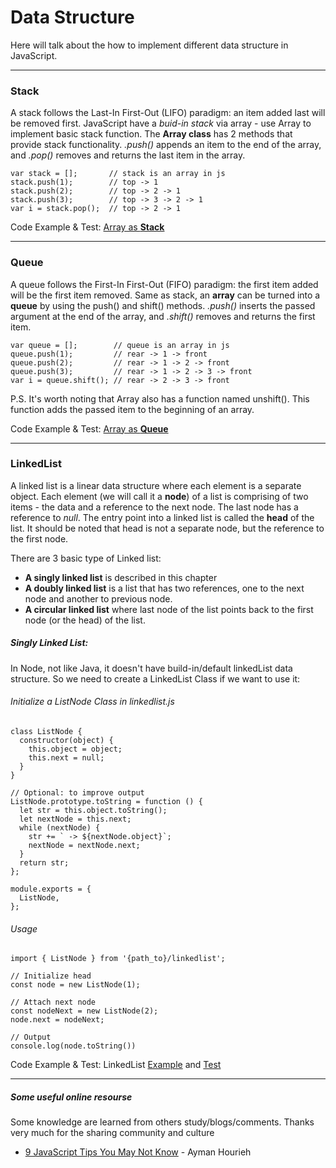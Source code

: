 # Data Structure

Here will talk about the how to implement different data structure in JavaScript.

--- 

### Stack
A stack follows the Last-In First-Out (LIFO) paradigm: an item added last will be removed first. JavaScript have a _buid-in stack_ via array - use Array to implement basic stack function. The __Array class__ has 2 methods that provide stack functionality. _.push()_ appends an item to the end of the array, and _.pop()_ removes and returns the last item in the array. 

```
var stack = [];       // stack is an array in js
stack.push(1);        // top -> 1
stack.push(2);        // top -> 2 -> 1
stack.push(3);        // top -> 3 -> 2 -> 1
var i = stack.pop();  // top -> 2 -> 1
```

Code Example & Test: [Array as __Stack__](https://github.com/LennyDuan/LeetCode/blob/master/node/test/util/buidin/array_test.js)

---

### Queue
A queue follows the First-In First-Out (FIFO) paradigm: the first item added will be the first item removed. Same as stack, an __array__ can be turned into a __queue__ by using the push() and shift() methods. _.push()_ inserts the passed argument at the end of the array, and _.shift()_ removes and returns the first item.

```
var queue = [];        // queue is an array in js
queue.push(1);         // rear -> 1 -> front
queue.push(2);         // rear -> 1 -> 2 -> front
queue.push(3);         // rear -> 1 -> 2 -> 3 -> front
var i = queue.shift(); // rear -> 2 -> 3 -> front
```

P.S. It's worth noting that Array also has a function named unshift(). This function adds the passed item to the beginning of an array. 

Code Example & Test: [Array as __Queue__](https://github.com/LennyDuan/LeetCode/blob/master/node/test/util/buidin/array_test.js)

---

### LinkedList
A linked list is a linear data structure where each element is a separate object. Each element (we will call it a __node__) of a list is comprising of two items - the data and a reference to the next node. The last node has a reference to _null_. The entry point into a linked list is called the __head__ of the list. It should be noted that head is not a separate node, but the reference to the first node.

There are 3 basic type of Linked list: 
* __A singly linked list__ is described in this chapter
* __A doubly linked list__ is a list that has two references, one to the next node and another to previous node.
* __A circular linked list__ where last node of the list points back to the first node (or the head) of the list.

##### Singly Linked List:
In Node, not like Java, it doesn't have build-in/default linkedList data structure. So we need to create a LinkedList Class if we want to use it:

###### Initialize a ListNode Class in linkedlist.js
```
class ListNode {
  constructor(object) {
    this.object = object;
    this.next = null;
  }
}

// Optional: to improve output
ListNode.prototype.toString = function () {
  let str = this.object.toString();
  let nextNode = this.next;
  while (nextNode) {
    str += ` -> ${nextNode.object}`;
    nextNode = nextNode.next;
  }
  return str;
};

module.exports = {
  ListNode,
};
```

###### Usage
```
import { ListNode } from '{path_to}/linkedlist';

// Initialize head
const node = new ListNode(1);

// Attach next node
const nodeNext = new ListNode(2);
node.next = nodeNext;

// Output
console.log(node.toString())

```

Code Example & Test: LinkedList [Example](https://github.com/LennyDuan/LeetCode/blob/master/node/src/util/class/linkedlist.js) and [Test](https://github.com/LennyDuan/LeetCode/blob/master/node/test/util/class/linkedlist_test.js)

---
##### Some useful online resourse
Some knowledge are learned from others study/blogs/comments. Thanks very much for the sharing community and culture
* [9 JavaScript Tips You May Not Know](http://codetunnel.com/9-javascript-tips-you-may-not-know/) - Ayman Hourieh